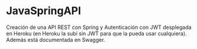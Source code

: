 # JavaSpringAPI
Creación de una API REST con Spring y Autenticación con JWT desplegada en Heroku (en Heroku la subí sin JWT para que la pueda usar cualquiera). Además está documentada en Swagger.
